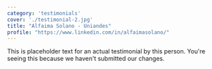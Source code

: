 ```yaml
---
category: 'testimonials'
cover: './testimonial-2.jpg'
title: "Alfaima Solano - Uniandes"
profile: "https://www.linkedin.com/in/alfaimasolano/"
---
```


This is placeholder text for an actual testimonial by this person. You're seeing this because we haven't submitted our changes.